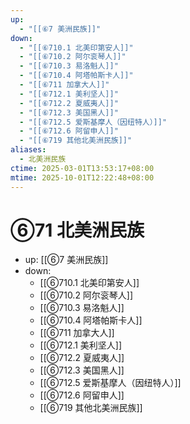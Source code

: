 ```yaml
---
up:
  - "[[⑥7 美洲民族]]"
down:
  - "[[⑥710.1 北美印第安人]]"
  - "[[⑥710.2 阿尔衮琴人]]"
  - "[[⑥710.3 易洛魁人]]"
  - "[[⑥710.4 阿塔帕斯卡人]]"
  - "[[⑥711 加拿大人]]"
  - "[[⑥712.1 美利坚人]]"
  - "[[⑥712.2 夏威夷人]]"
  - "[[⑥712.3 美国黑人]]"
  - "[[⑥712.5 爱斯基摩人（因纽特人）]]"
  - "[[⑥712.6 阿留申人]]"
  - "[[⑥719 其他北美洲民族]]"
aliases:
  - 北美洲民族
ctime: 2025-03-01T13:53:17+08:00
mtime: 2025-10-01T12:22:48+08:00
---
```


# ⑥71 北美洲民族

- up: [[⑥7 美洲民族]]
- down:	
	- [[⑥710.1 北美印第安人]]
	- [[⑥710.2 阿尔衮琴人]]
	- [[⑥710.3 易洛魁人]]
	- [[⑥710.4 阿塔帕斯卡人]]
	- [[⑥711 加拿大人]]
	- [[⑥712.1 美利坚人]]
	- [[⑥712.2 夏威夷人]]
	- [[⑥712.3 美国黑人]]
	- [[⑥712.5 爱斯基摩人（因纽特人）]]
	- [[⑥712.6 阿留申人]]
	- [[⑥719 其他北美洲民族]]
	
